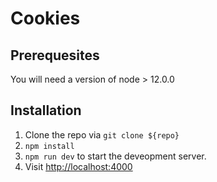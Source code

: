 # Cookies

## Prerequesites

You will need a version of node > 12.0.0

## Installation

1. Clone the repo via `git clone ${repo}`
2. `npm install`
3. `npm run dev` to start the deveopment server.
4. Visit [http://localhost:4000](http://localhost:4000)
